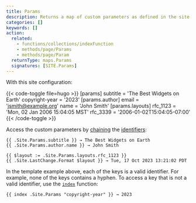 ```yaml
---
title: Params
description: Returns a map of custom parameters as defined in the site configuration.
categories: []
keywords: []
action:
  related:
    - functions/collections/indexFunction
    - methods/page/Params
    - methods/page/Param
  returnType: maps.Params
  signatures: [SITE.Params]
---
```


With this site configuration:

{{< code-toggle file=hugo >}}
[params]
  subtitle = 'The Best Widgets on Earth'
  copyright-year = '2023'
  [params.author]
    email = 'jsmith@example.org'
    name = 'John Smith'
  [params.layouts]
    rfc_1123 = 'Mon, 02 Jan 2006 15:04:05 MST'
    rfc_3339 = '2006-01-02T15:04:05-07:00'
{{< /code-toggle >}}

Access the custom parameters by [chaining] the [identifiers]:

```go-html-template
{{ .Site.Params.subtitle }} → The Best Widgets on Earth
{{ .Site.Params.author.name }} → John Smith

{{ $layout := .Site.Params.layouts.rfc_1123 }}
{{ .Site.LastChange.Format $layout }} → Tue, 17 Oct 2023 13:21:02 PDT
```

In the template example above, each of the keys is a valid identifier. For example, none of the keys contains a hyphen. To access a key that is not a valid identifier, use the [`index`] function:

```go-html-template
{{ index .Site.Params "copyright-year" }} → 2023
```

[`index`]: /functions/collections/indexfunction
[chaining]: /getting-started/glossary/#chain
[identifiers]: /getting-started/glossary/#identifier
